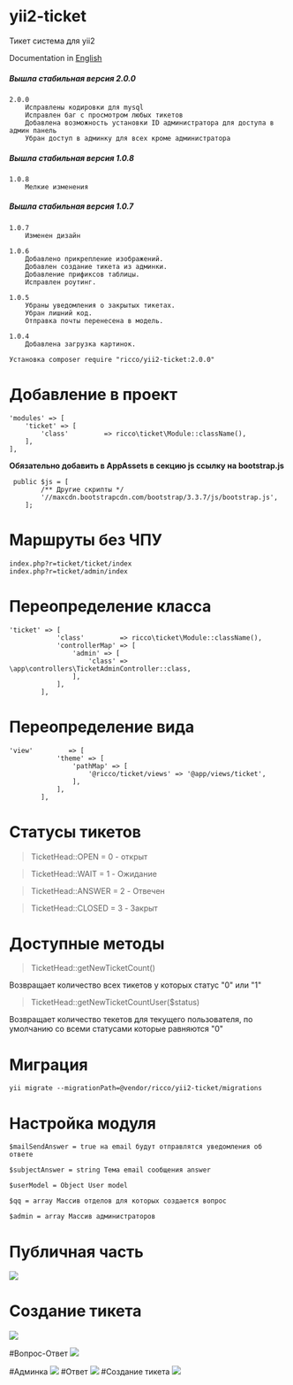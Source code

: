 # yii2-ticket
Тикет система для yii2

Documentation in [English](https://github.com/ricco381/yii2-ticket/blob/master/README_EN.md)

##### Вышла стабильная версия 2.0.0
```
2.0.0
    Исправлены кодировки для mysql
    Исправлен баг с просмотром любых тикетов
    Добавлена возможность установки ID администратора для доступа в админ панель
    Убран доступ в админку для всех кроме администратора
```

##### Вышла стабильная версия 1.0.8
```
1.0.8
    Мелкие изменения
```

##### Вышла стабильная версия 1.0.7
```
1.0.7
    Изменен дизайн

1.0.6
    Добавлено прикрепление изображений.
    Добавлен создание тикета из админки.
    Добавление прификсов таблицы.
    Исправлен роутинг.

1.0.5
    Убраны уведомления о закрытых тикетах.
    Убран лишний код.
    Отправка почты перенесена в модель.

1.0.4 
    Добавлена загрузка картинок.

```

```
Установка composer require "ricco/yii2-ticket:2.0.0"
```

# Добавление в проект
```
'modules' => [
    'ticket' => [
        'class'         => ricco\ticket\Module::className(),
    ],
],
```
**Обязательно добавить в AppAssets в секцию js ссылку на bootstrap.js**
```
 public $js = [
        /** Другие скрипты */
        '//maxcdn.bootstrapcdn.com/bootstrap/3.3.7/js/bootstrap.js',
    ];
```

# Маршруты без ЧПУ
```
index.php?r=ticket/ticket/index
index.php?r=ticket/admin/index
```

# Переопределение класса
```
'ticket' => [
            'class'         => ricco\ticket\Module::className(),
            'controllerMap' => [
                'admin' => [
                    'class' => \app\controllers\TicketAdminController::class,
                ],
            ],
        ],
```
# Переопределение вида
```
'view'         => [
            'theme' => [
                'pathMap' => [
                    '@ricco/ticket/views' => '@app/views/ticket',
                ],
            ],
        ],
```

# Статусы тикетов
> TicketHead::OPEN = 0 - открыт

> TicketHead::WAIT = 1 - Ожидание

> TicketHead::ANSWER = 2 - Отвечен

> TicketHead::CLOSED = 3 - Закрыт

# Доступные методы

> TicketHead::getNewTicketCount()

Возвращает количество всех тикетов у которых статус "0" или "1" 

> TicketHead::getNewTicketCountUser($status)

Возвращает количество текетов для текущего пользователя, по умолчанию со всеми статусами которые равняются "0"

# Миграция
```
yii migrate --migrationPath=@vendor/ricco/yii2-ticket/migrations
```

# Настройка модуля
```
$mailSendAnswer = true на email будут отправлятся уведомления об ответе

$subjectAnswer = string Тема email сообщения answer

$userModel = Object User model

$qq = array Массив отделов для которых создается вопрос

$admin = array Массив администраторов
```

# Публичная часть
![](http://i.imgur.com/AAptr3g.png)

# Создание тикета
![](http://i.imgur.com/D07htEF.png)

#Вопрос-Ответ
![](http://i.imgur.com/BkFcjJ2.png)

#Админка
![](http://i.imgur.com/r6veOiH.png)
#Ответ
![](http://i.imgur.com/HMrZFZu.png)
#Создание тикета
![](http://i.imgur.com/KtT3oeP.png)
